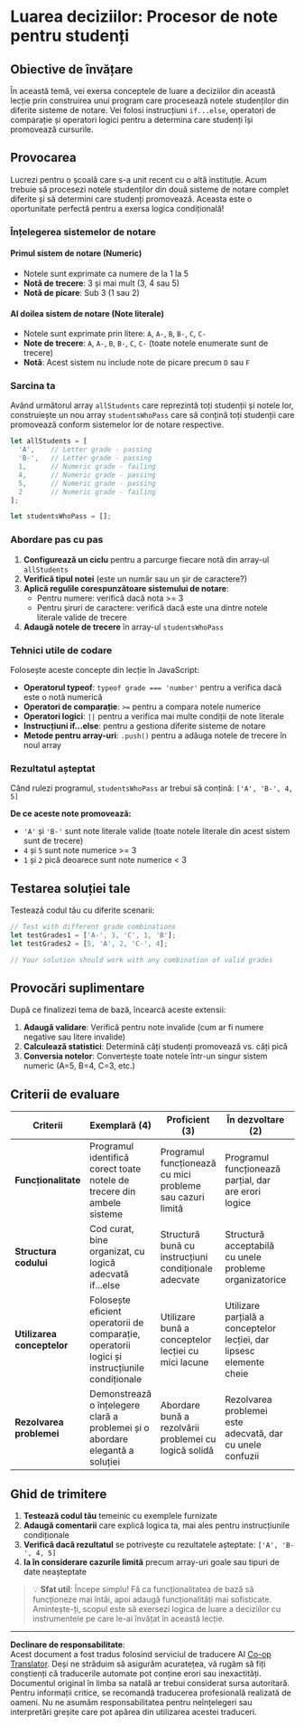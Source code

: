 <!--
CO_OP_TRANSLATOR_METADATA:
{
  "original_hash": "ffe366b2d1f037b99fbadbe1dc81083d",
  "translation_date": "2025-10-24T21:55:39+00:00",
  "source_file": "2-js-basics/3-making-decisions/assignment.md",
  "language_code": "ro"
}
-->
# Luarea deciziilor: Procesor de note pentru studenți

## Obiective de învățare

În această temă, vei exersa conceptele de luare a deciziilor din această lecție prin construirea unui program care procesează notele studenților din diferite sisteme de notare. Vei folosi instrucțiuni `if...else`, operatori de comparație și operatori logici pentru a determina care studenți își promovează cursurile.

## Provocarea

Lucrezi pentru o școală care s-a unit recent cu o altă instituție. Acum trebuie să procesezi notele studenților din două sisteme de notare complet diferite și să determini care studenți promovează. Aceasta este o oportunitate perfectă pentru a exersa logica condițională!

### Înțelegerea sistemelor de notare

#### Primul sistem de notare (Numeric)
- Notele sunt exprimate ca numere de la 1 la 5
- **Notă de trecere**: 3 și mai mult (3, 4 sau 5)
- **Notă de picare**: Sub 3 (1 sau 2)

#### Al doilea sistem de notare (Note literale)
- Notele sunt exprimate prin litere: `A`, `A-`, `B`, `B-`, `C`, `C-`
- **Note de trecere**: `A`, `A-`, `B`, `B-`, `C`, `C-` (toate notele enumerate sunt de trecere)
- **Notă**: Acest sistem nu include note de picare precum `D` sau `F`

### Sarcina ta

Având următorul array `allStudents` care reprezintă toți studenții și notele lor, construiește un nou array `studentsWhoPass` care să conțină toți studenții care promovează conform sistemelor lor de notare respective.

```javascript
let allStudents = [
  'A',    // Letter grade - passing
  'B-',   // Letter grade - passing  
  1,      // Numeric grade - failing
  4,      // Numeric grade - passing
  5,      // Numeric grade - passing
  2       // Numeric grade - failing
];

let studentsWhoPass = [];
```

### Abordare pas cu pas

1. **Configurează un ciclu** pentru a parcurge fiecare notă din array-ul `allStudents`
2. **Verifică tipul notei** (este un număr sau un șir de caractere?)
3. **Aplică regulile corespunzătoare sistemului de notare**:
   - Pentru numere: verifică dacă nota >= 3
   - Pentru șiruri de caractere: verifică dacă este una dintre notele literale valide de trecere
4. **Adaugă notele de trecere** în array-ul `studentsWhoPass`

### Tehnici utile de codare

Folosește aceste concepte din lecție în JavaScript:

- **Operatorul typeof**: `typeof grade === 'number'` pentru a verifica dacă este o notă numerică
- **Operatori de comparație**: `>=` pentru a compara notele numerice
- **Operatori logici**: `||` pentru a verifica mai multe condiții de note literale
- **Instrucțiuni if...else**: pentru a gestiona diferite sisteme de notare
- **Metode pentru array-uri**: `.push()` pentru a adăuga notele de trecere în noul array

### Rezultatul așteptat

Când rulezi programul, `studentsWhoPass` ar trebui să conțină: `['A', 'B-', 4, 5]`

**De ce aceste note promovează:**
- `'A'` și `'B-'` sunt note literale valide (toate notele literale din acest sistem sunt de trecere)
- `4` și `5` sunt note numerice >= 3
- `1` și `2` pică deoarece sunt note numerice < 3

## Testarea soluției tale

Testează codul tău cu diferite scenarii:

```javascript
// Test with different grade combinations
let testGrades1 = ['A-', 3, 'C', 1, 'B'];
let testGrades2 = [5, 'A', 2, 'C-', 4];

// Your solution should work with any combination of valid grades
```

## Provocări suplimentare

După ce finalizezi tema de bază, încearcă aceste extensii:

1. **Adaugă validare**: Verifică pentru note invalide (cum ar fi numere negative sau litere invalide)
2. **Calculează statistici**: Determină câți studenți promovează vs. câți pică
3. **Conversia notelor**: Convertește toate notele într-un singur sistem numeric (A=5, B=4, C=3, etc.)

## Criterii de evaluare

| Criterii | Exemplară (4) | Proficient (3) | În dezvoltare (2) | Începător (1) |
|----------|---------------|----------------|--------------------|---------------|
| **Funcționalitate** | Programul identifică corect toate notele de trecere din ambele sisteme | Programul funcționează cu mici probleme sau cazuri limită | Programul funcționează parțial, dar are erori logice | Programul are erori semnificative sau nu rulează |
| **Structura codului** | Cod curat, bine organizat, cu logică adecvată if...else | Structură bună cu instrucțiuni condiționale adecvate | Structură acceptabilă cu unele probleme organizatorice | Structură slabă, logică dificil de urmărit |
| **Utilizarea conceptelor** | Folosește eficient operatorii de comparație, operatorii logici și instrucțiunile condiționale | Utilizare bună a conceptelor lecției cu mici lacune | Utilizare parțială a conceptelor lecției, dar lipsesc elemente cheie | Utilizare limitată a conceptelor lecției |
| **Rezolvarea problemei** | Demonstrează o înțelegere clară a problemei și o abordare elegantă a soluției | Abordare bună a rezolvării problemei cu logică solidă | Rezolvarea problemei este adecvată, dar cu unele confuzii | Abordare neclară, nu demonstrează înțelegerea problemei |

## Ghid de trimitere

1. **Testează codul tău** temeinic cu exemplele furnizate
2. **Adaugă comentarii** care explică logica ta, mai ales pentru instrucțiunile condiționale
3. **Verifică dacă rezultatul** se potrivește cu rezultatele așteptate: `['A', 'B-', 4, 5]`
4. **Ia în considerare cazurile limită** precum array-uri goale sau tipuri de date neașteptate

> 💡 **Sfat util**: Începe simplu! Fă ca funcționalitatea de bază să funcționeze mai întâi, apoi adaugă funcționalități mai sofisticate. Amintește-ți, scopul este să exersezi logica de luare a deciziilor cu instrumentele pe care le-ai învățat în această lecție.

---

**Declinare de responsabilitate**:  
Acest document a fost tradus folosind serviciul de traducere AI [Co-op Translator](https://github.com/Azure/co-op-translator). Deși ne străduim să asigurăm acuratețea, vă rugăm să fiți conștienți că traducerile automate pot conține erori sau inexactități. Documentul original în limba sa natală ar trebui considerat sursa autoritară. Pentru informații critice, se recomandă traducerea profesională realizată de oameni. Nu ne asumăm responsabilitatea pentru neînțelegeri sau interpretări greșite care pot apărea din utilizarea acestei traduceri.